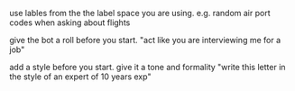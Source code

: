 use lables from the the label space you are using. e.g. random air port codes when asking about flights

give the bot a roll before you start. "act like you are interviewing me for a job"

add a style before you start. give it a tone and formality "write this letter in the style of an expert of 10 years exp"


